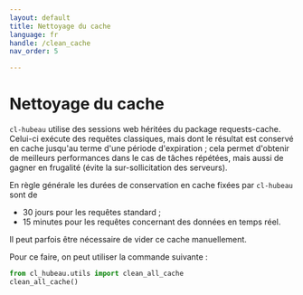 ```yaml
---
layout: default
title: Nettoyage du cache
language: fr
handle: /clean_cache
nav_order: 5

---
```

# Nettoyage du cache

`cl-hubeau` utilise des sessions web héritées du package requests-cache. Celui-ci
exécute des requêtes classiques, mais dont le résultat est conservé en cache jusqu'au
terme d'une période d'expiration ; cela permet d'obtenir de meilleurs performances
dans le cas de tâches répétées, mais aussi de gagner en frugalité (évite la
sur-sollicitation des serveurs).

En règle générale les durées de conservation en cache fixées par `cl-hubeau` sont de

* 30 jours pour les requêtes standard ;
* 15 minutes pour les requêtes concernant des données en temps réel.

Il peut parfois être nécessaire de vider ce cache manuellement.

Pour ce faire, on peut utiliser la commande suivante :

```python
from cl_hubeau.utils import clean_all_cache
clean_all_cache()
```
